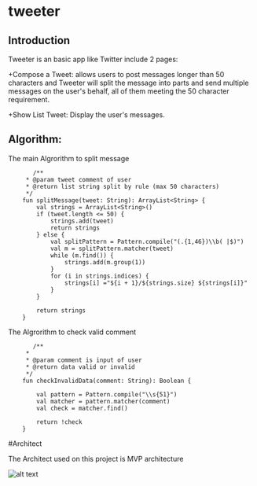 # tweeter

## Introduction

Tweeter is an basic app like Twitter include 2 pages: 

+Compose a Tweet: allows users to post messages longer than 50 characters and Tweeter will split the message into parts and send multiple messages on the user's behalf, all of them meeting the 50 character requirement.

+Show List Tweet: Display the user's messages.

## Algorithm:  

The main Algrorithm to split message
   
           /**
         * @param tweet comment of user
         * @return list string split by rule (max 50 characters)
         */
        fun splitMessage(tweet: String): ArrayList<String> {
            val strings = ArrayList<String>()
            if (tweet.length <= 50) {
                strings.add(tweet)
                return strings
            } else {   
                val splitPattern = Pattern.compile("(.{1,46})\\b( |$)")
                val m = splitPattern.matcher(tweet)
                while (m.find()) {
                    strings.add(m.group(1))
                }
                for (i in strings.indices) {
                    strings[i] ="${i + 1}/${strings.size} ${strings[i]}"
                }
            }

            return strings
        }
    
The Algrorithm to check valid comment

           /**
         *
         * @param comment is input of user
         * @return data valid or invalid
         */
        fun checkInvalidData(comment: String): Boolean {

            val pattern = Pattern.compile("\\s{51}")
            val matcher = pattern.matcher(comment)
            val check = matcher.find()

            return !check
        }


#Architect

The Architect used on this project is MVP architecture

![alt text](https://cdn-images-1.medium.com/max/1600/1*p2JvbgEir0BusDiiVHMvIA.png
)


